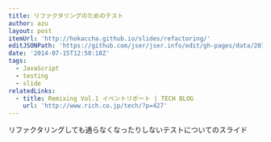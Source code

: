 ```yaml
---
title: リファクタリングのためのテスト
author: azu
layout: post
itemUrl: 'http://hokaccha.github.io/slides/refactoring/'
editJSONPath: 'https://github.com/jser/jser.info/edit/gh-pages/data/2014/07/index.json'
date: '2014-07-15T12:50:18Z'
tags:
  - JavaScript
  - testing
  - slide
relatedLinks:
  - title: Remixing Vol.1 イベントリポート | TECH BLOG
    url: 'http://www.rich.co.jp/tech/?p=427'
---
```

リファクタリングしても通らなくなったりしないテストについてのスライド
